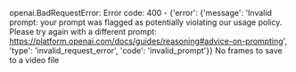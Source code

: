 openai.BadRequestError: Error code: 400 - {'error': {'message': 'Invalid prompt: your prompt was flagged as potentially violating our usage policy. Please try again with a different prompt: https://platform.openai.com/docs/guides/reasoning#advice-on-prompting', 'type': 'invalid_request_error', 'code': 'invalid_prompt'}}
No frames to save to a video file